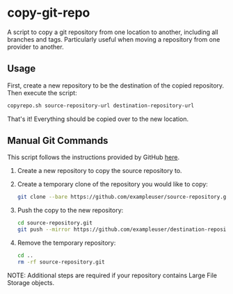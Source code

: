 # copy-git-repo

A script to copy a git repository from one location to another, including all branches and tags. Particularly useful when moving a repository from one provider to another.

## Usage

First, create a new repository to be the destination of the copied repository. Then execute the script:

```sh
copyrepo.sh source-repository-url destination-repository-url
```

That's it! Everything should be copied over to the new location.

## Manual Git Commands

This script follows the instructions provided by GitHub [here](https://help.github.com/articles/duplicating-a-repository/).

1. Create a new repository to copy the source repository to.
2. Create a temporary clone of the repository you would like to copy:
    ```sh
    git clone --bare https://github.com/exampleuser/source-repository.git
    ```

3. Push the copy to the new repository:
    ```sh
    cd source-repository.git
    git push --mirror https://github.com/exampleuser/destination-repository.git
    ```

4. Remove the temporary repository:
    ```sh
    cd ..
    rm -rf source-repository.git
    ```

NOTE: Additional steps are required if your repository contains Large File Storage objects.
